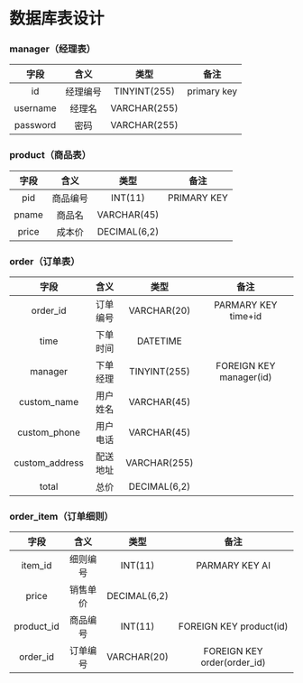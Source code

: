 # 数据库表设计

### manager（经理表）

|   字段   |   含义   |     类型     |    备注     |
| :------: | :------: | :----------: | :---------: |
|    id    | 经理编号 | TINYINT(255) | primary key |
| username |  经理名  | VARCHAR(255) |             |
| password |   密码   | VARCHAR(255) |             |



### product（商品表）

| 字段  |   含义   |     类型     |    备注     |
| :---: | :------: | :----------: | :---------: |
|  pid   | 商品编号 |   INT(11)    | PRIMARY KEY |
| pname  |  商品名  | VARCHAR(45)  |             |
| price |  成本价  | DECIMAL(6,2) |             |

### order（订单表）

|      字段      |   含义   |     类型     |          备注           |
| :------------: | :------: | :----------: | :---------------------: |
|    order_id    | 订单编号 | VARCHAR(20)  |   PARMARY KEY time+id   |
|      time      | 下单时间 |   DATETIME   |                         |
|    manager     | 下单经理 | TINYINT(255) | FOREIGN KEY manager(id) |
|  custom_name   | 用户姓名 | VARCHAR(45)  |                         |
|  custom_phone  | 用户电话 | VARCHAR(45)  |                         |
| custom_address | 配送地址 | VARCHAR(255) |                         |
|     total      |   总价   | DECIMAL(6,2) |                         |



### order_item（订单细则）

|    字段    |   含义   |     类型     |            备注             |
| :--------: | :------: | :----------: | :-------------------------: |
|  item_id   | 细则编号 |   INT(11)    |       PARMARY KEY AI        |
|   price    | 销售单价 | DECIMAL(6,2) |                             |
| product_id | 商品编号 |   INT(11)    |   FOREIGN KEY product(id)   |
|  order_id  | 订单编号 | VARCHAR(20)  | FOREIGN KEY order(order_id) |

